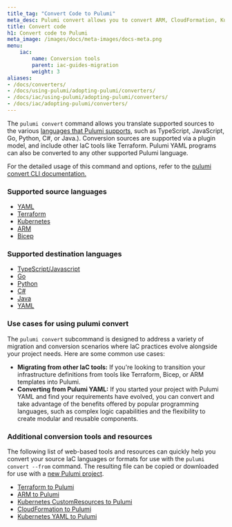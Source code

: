 ```yaml
---
title_tag: "Convert Code to Pulumi"
meta_desc: Pulumi convert allows you to convert ARM, CloudFormation, Kubernetes CustomResources, Kubernetes YAML, and Terraform to Pulumi.
title: Convert code
h1: Convert code to Pulumi
meta_image: /images/docs/meta-images/docs-meta.png
menu:
    iac:
        name: Conversion tools
        parent: iac-guides-migration
        weight: 3
aliases:
- /docs/converters/
- /docs/using-pulumi/adopting-pulumi/converters/
- /docs/iac/using-pulumi/adopting-pulumi/converters/
- /docs/iac/adopting-pulumi/converters/
---
```


The `pulumi convert` command allows you translate supported sources to the various [languages that Pulumi supports](/docs/languages-sdks/), such as TypeScript, JavaScript, Go, Python, C#, or Java.). Conversion sources are supported via a plugin model, and include other IaC tools like Terraform. Pulumi YAML programs can also be converted to any other supported Pulumi language.

For the detailed usage of this command and options, refer to the [pulumi convert CLI documentation.](https://www.pulumi.com/docs/cli/commands/pulumi_convert/)

### Supported source languages

* [YAML](/docs/languages-sdks/yaml/)
* [Terraform](/docs/using-pulumi/adopting-pulumi/migrating-to-pulumi/from-terraform/)
* [Kubernetes](/docs/using-pulumi/adopting-pulumi/migrating-to-pulumi/from-kubernetes/)
* [ARM](/docs/using-pulumi/adopting-pulumi/migrating-to-pulumi/from-azure)
* [Bicep](/docs/using-pulumi/adopting-pulumi/migrating-to-pulumi/from-azure)

### Supported destination languages

* [TypeScript/Javascript](/docs/languages-sdks/javascript/)
* [Go](/docs/languages-sdks/go/)
* [Python](/docs/languages-sdks/python/)
* [C#](/docs/languages-sdks/dotnet/)
* [Java](/docs/languages-sdks/java/)
* [YAML](/docs/languages-sdks/yaml/)

### Use cases for using pulumi convert

The `pulumi convert` subcommand is designed to address a variety of migration and conversion scenarios where IaC practices evolve alongside your project needs. Here are some common use cases:

* **Migrating from other IaC tools:** If you're looking to transition your infrastructure definitions from tools like Terraform, Bicep, or ARM templates into Pulumi.
* **Converting from Pulumi YAML:** If you started your project with Pulumi YAML and find your requirements have evolved, you can convert and take advantage of the benefits offered by popular programming languages, such as complex logic capabilities and the flexibility to create modular and reusable components.

### Additional conversion tools and resources

The following list of web-based tools and resources can quickly help you convert your source IaC languages or formats for use with the `pulumi convert --from` command. The resulting file can be copied or downloaded for use with a [new Pulumi project](/docs/get-started/).

* [Terraform to Pulumi](/tf2pulumi/)
* [ARM to Pulumi](/arm2pulumi)
* [Kubernetes CustomResources to Pulumi](/blog/introducing-crd2pulumi/)
* [CloudFormation to Pulumi](/cf2pulumi/)
* [Kubernetes YAML to Pulumi](/kube2pulumi/)
